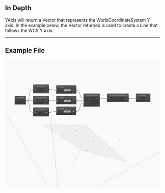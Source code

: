 ## In Depth
YAxis will return a Vector that represents the WorldCoordinateSystem Y axis. In the example below, the Vector returned is used to create a Line that follows the WCS Y axis.
___
## Example File

![YAxis](./Autodesk.DesignScript.Geometry.Plane.YAxis_img.jpg)

